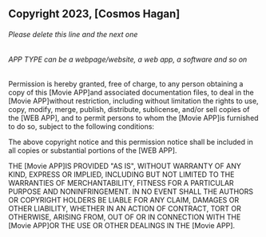 ## Copyright 2023, [Cosmos Hagan]

###### Please delete this line and the next one

###### APP TYPE can be a webpage/website, a web app, a software and so on

Permission is hereby granted, free of charge, to any person obtaining a copy of this [Movie APP]and associated documentation files, to deal in the [Movie APP]without restriction, including without limitation the rights to use, copy, modify, merge, publish, distribute, sublicense, and/or sell copies of the [WEB APP], and to permit persons to whom the [Movie APP]is furnished to do so, subject to the following conditions:

The above copyright notice and this permission notice shall be included in all copies or substantial portions of the [WEB APP].

THE [Movie APP]IS PROVIDED "AS IS", WITHOUT WARRANTY OF ANY KIND, EXPRESS OR IMPLIED, INCLUDING BUT NOT LIMITED TO THE WARRANTIES OF MERCHANTABILITY, FITNESS FOR A PARTICULAR PURPOSE AND NONINFRINGEMENT. IN NO EVENT SHALL THE AUTHORS OR COPYRIGHT HOLDERS BE LIABLE FOR ANY CLAIM, DAMAGES OR OTHER LIABILITY, WHETHER IN AN ACTION OF CONTRACT, TORT OR OTHERWISE, ARISING FROM, OUT OF OR IN CONNECTION WITH THE [Movie APP]OR THE USE OR OTHER DEALINGS IN THE [Movie APP].
